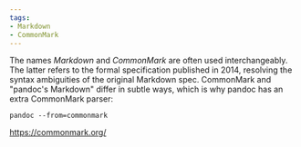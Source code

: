 ```yaml
---
tags:
- Markdown
- CommonMark
---
```


The names *Markdown* and *CommonMark* are often used interchangeably.
The latter refers to the formal specification published in 2014,
resolving the syntax ambiguities of the original Markdown spec.
CommonMark and "pandoc's Markdown" differ in subtle ways, which is why
pandoc has an extra CommonMark parser:

    pandoc --from=commonmark

https://commonmark.org/
